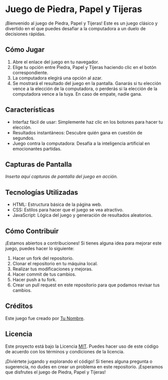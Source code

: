 # Juego de Piedra, Papel y Tijeras

¡Bienvenido al juego de Piedra, Papel y Tijeras! Este es un juego clásico y divertido en el que puedes desafiar a la computadora a un duelo de decisiones rápidas.

## Cómo Jugar

1. Abre el enlace del juego en tu navegador.
2. Elige tu opción entre Piedra, Papel y Tijeras haciendo clic en el botón correspondiente.
3. La computadora elegirá una opción al azar.
4. Se mostrará el resultado del juego en la pantalla. Ganarás si tu elección vence a la elección de la computadora, o perderás si la elección de la computadora vence a la tuya. En caso de empate, nadie gana.

## Características

- Interfaz fácil de usar: Simplemente haz clic en los botones para hacer tu elección.
- Resultados instantáneos: Descubre quién gana en cuestión de segundos.
- Juego contra la computadora: Desafía a la inteligencia artificial en emocionantes partidas.

## Capturas de Pantalla

_Inserta aquí capturas de pantalla del juego en acción._

## Tecnologías Utilizadas

- HTML: Estructura básica de la página web.
- CSS: Estilos para hacer que el juego se vea atractivo.
- JavaScript: Lógica del juego y generación de resultados aleatorios.

## Cómo Contribuir

¡Estamos abiertos a contribuciones! Si tienes alguna idea para mejorar este juego, puedes hacer lo siguiente:

1. Hacer un fork del repositorio.
2. Clonar el repositorio en tu máquina local.
3. Realizar tus modificaciones y mejoras.
4. Hacer commit de tus cambios.
5. Hacer push a tu fork.
6. Crear un pull request en este repositorio para que podamos revisar tus cambios.

## Créditos

Este juego fue creado por [Tu Nombre](https://github.com/tuusuario).

## Licencia

Este proyecto está bajo la Licencia [MIT](LICENSE). Puedes hacer uso de este código de acuerdo con los términos y condiciones de la licencia.

¡Diviértete jugando y explorando el código! Si tienes alguna pregunta o sugerencia, no dudes en crear un problema en este repositorio. ¡Esperamos que disfrutes el juego de Piedra, Papel y Tijeras!
